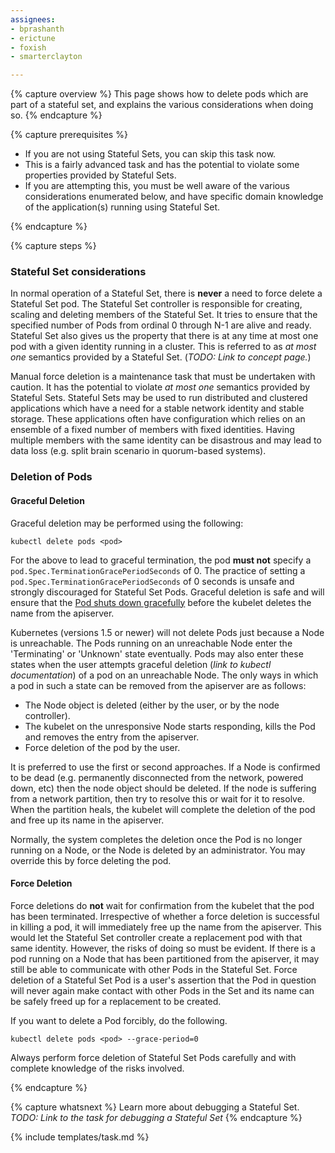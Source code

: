```yaml
---
assignees:
- bprashanth
- erictune
- foxish
- smarterclayton

---
```


{% capture overview %}
This page shows how to delete pods which are part of a stateful set, and explains the various considerations when doing so.
{% endcapture %}

{% capture prerequisites %}

* If you are not using Stateful Sets, you can skip this task now. 
* This is a fairly advanced task and has the potential to violate some properties provided by Stateful Sets.
* If you are attempting this, you must be well aware of the various considerations enumerated below, and have specific domain knowledge of the application(s) running using Stateful Set.

{% endcapture %}

{% capture steps %}


### Stateful Set considerations

In normal operation of a Stateful Set, there is **never** a need to force delete a Stateful Set pod. The Stateful Set controller is responsible for creating, scaling and deleting members of the Stateful Set. It tries to ensure that the specified number of Pods from ordinal 0 through N-1 are alive and ready. Stateful Set also gives us the property that there is at any time at most one pod with a given identity running in a cluster. This is  referred to as *at most one* semantics provided by a Stateful Set. (*TODO: Link to concept page.*)

Manual force deletion is a maintenance task that must be undertaken with caution. It has the potential to violate *at most one* semantics provided by Stateful Sets. Stateful Sets may be used to run distributed and clustered applications which have a need for a stable network identity and stable storage. These applications often have configuration which relies on an ensemble of a fixed number of members with fixed identities. Having multiple members with the same identity can be disastrous and may lead to data loss (e.g. split brain scenario in quorum-based systems).  

### Deletion of Pods

#### Graceful Deletion

Graceful deletion may be performed using the following:

```shell
kubectl delete pods <pod>
```

For the above to lead to graceful termination, the pod **must not** specify a `pod.Spec.TerminationGracePeriodSeconds` of 0. The practice of setting a `pod.Spec.TerminationGracePeriodSeconds` of 0 seconds is unsafe and strongly discouraged for Stateful Set Pods. Graceful deletion is safe and will ensure that the [Pod shuts down gracefully](/docs/user-guide/pods/#termination-of-pods) before the kubelet deletes the name from the apiserver. 

Kubernetes (versions 1.5 or newer) will not delete Pods just because a Node is unreachable. The Pods running on an unreachable Node enter the 'Terminating' or 'Unknown' state eventually. Pods may also enter these states when the user attempts graceful deletion (*link to kubectl documentation*) of a pod on an unreachable Node. The only ways in which a pod in such a state can be removed from the apiserver are as follows:
   * The Node object is deleted (either by the user, or by the node controller).
   * The kubelet on the unresponsive Node starts responding, kills the Pod and removes the entry from the apiserver. 
   * Force deletion of the pod by the user.
   
It is preferred to use the first or second approaches. If a Node is confirmed to be dead (e.g. permanently disconnected from the network, powered down, etc) then the node object should be deleted. If the node is suffering from a network partition, then try to resolve this or wait for it to resolve. When the partition heals, the kubelet will complete the deletion of the pod and free up its name in the apiserver. 

Normally, the system completes the deletion once the Pod is no longer running on a Node, or the Node is deleted by an administrator. You may override this by force deleting the pod.

#### Force Deletion

Force deletions do **not** wait for confirmation from the kubelet that the pod has been terminated. Irrespective of whether a force deletion is successful in killing a pod, it will immediately free up the name from the apiserver. This would let the Stateful Set controller create a replacement pod with that same identity. However, the risks of doing so must be evident. If there is a pod running on a Node that has been partitioned from the apiserver, it may still be able to communicate with other Pods in the Stateful Set. Force deletion of a Stateful Set Pod is a user's assertion that the Pod in question will never again make contact with other Pods in the Set and its name can be safely freed up for a replacement to be created. 

If you want to delete a Pod forcibly, do the following.

```shell
kubectl delete pods <pod> --grace-period=0
```

Always perform force deletion of Stateful Set Pods carefully and with complete knowledge of the risks involved.

{% endcapture %}

{% capture whatsnext %}
Learn more about debugging a Stateful Set. *TODO: Link to the task for debugging a Stateful Set*
{% endcapture %}

{% include templates/task.md %}
